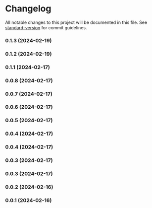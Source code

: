 # Changelog

All notable changes to this project will be documented in this file. See [standard-version](https://github.com/conventional-changelog/standard-version) for commit guidelines.

### 0.1.3 (2024-02-19)

### 0.1.2 (2024-02-19)

### 0.1.1 (2024-02-17)

### 0.0.8 (2024-02-17)

### 0.0.7 (2024-02-17)

### 0.0.6 (2024-02-17)

### 0.0.5 (2024-02-17)

### 0.0.4 (2024-02-17)

### 0.0.4 (2024-02-17)

### 0.0.3 (2024-02-17)

### 0.0.3 (2024-02-17)

### 0.0.2 (2024-02-16)

### 0.0.1 (2024-02-16)
